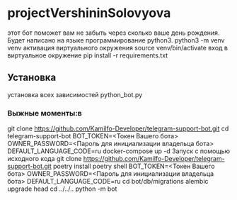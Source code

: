 # projectVershininSolovyova
этот бот поможет вам не забыть через сколько ваше день рождения.
Будет написано на языке программирование python3.
python3 -m venv venv
активация виртуального окружения
source venv/bin/activate
вход в виртуальное окружение
pip install -r requirements.txt
## Установка
установка всех зависимостей 
python_bot.py
### Выжные моменты:в
git clone https://github.com/Kamilfo-Developer/telegram-support-bot.git
cd telegram-support-bot
BOT_TOKEN=<Токен Вашего бота>
OWNER_PASSWORD=<Пароль для инициализации владельца бота>
DEFAULT_LANGUAGE_CODE=ru
docker-compose up -d
Запуск с помощью исходного кода
git clone https://github.com/Kamilfo-Developer/telegram-support-bot.git
poetry install
poetry shell
BOT_TOKEN=<Токен Вашего бота>
OWNER_PASSWORD=<Пароль для инициализации владельца бота>
DEFAULT_LANGUAGE_CODE=ru
cd bot/db/migrations
alembic upgrade head
cd ../../..
python -m bot
